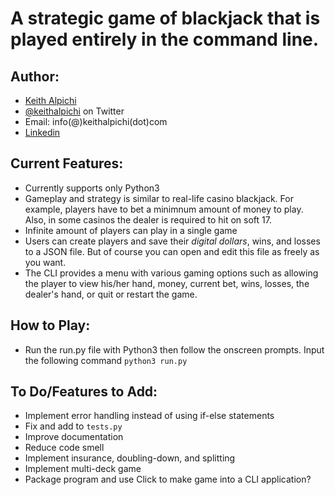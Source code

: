 A strategic game of blackjack that is played entirely in the command line.
===

Author:
----
- [Keith Alpichi](https://keithalpichi.herokuapp.com)
 - [@keithalpichi](https://twitter.com/keithalpichi/) on Twitter
 - Email: info(@)keithalpichi(dot)com
 - [Linkedin](https://www.linkedin.com/in/keithalpichi)

Current Features:
---
- Currently supports only Python3
- Gameplay and strategy is similar to real-life casino blackjack. For example, players have to bet a minimnum amount of money to play. Also, in some casinos the dealer is required to hit on soft 17. 
- Infinite amount of players can play in a single game
- Users can create players and save their *digital dollars*, wins, and losses to a JSON file. But of course you can open and edit this file as freely as you want. 
- The CLI provides a menu with various gaming options such as allowing the player to view his/her hand, money, current bet, wins, losses, the dealer's hand, or quit or restart the game.


How to Play:
---
- Run the run.py file with Python3 then follow the onscreen prompts. Input the following command `python3 run.py`

To Do/Features to Add:
---
- Implement error handling instead of using if-else statements
- Fix and add to `tests.py`
- Improve documentation
- Reduce code smell
- Implement insurance, doubling-down, and splitting
- Implement multi-deck game
- Package program and use Click to make game into a CLI application?
